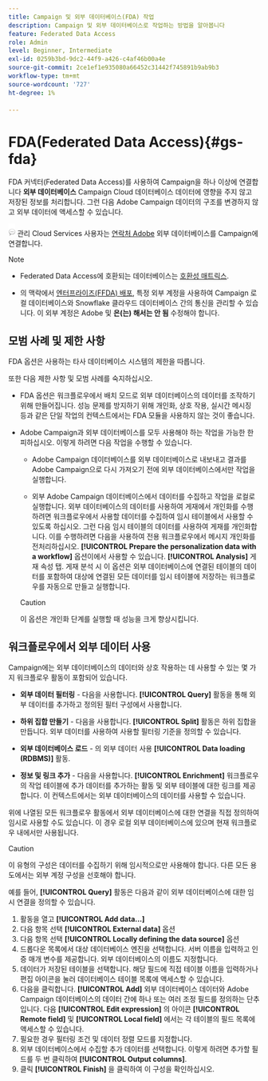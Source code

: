 ```yaml
---
title: Campaign 및 외부 데이터베이스(FDA) 작업
description: Campaign 및 외부 데이터베이스로 작업하는 방법을 알아봅니다
feature: Federated Data Access
role: Admin
level: Beginner, Intermediate
exl-id: 0259b3bd-9dc2-44f9-a426-c4af46b00a4e
source-git-commit: 2ce1ef1e935080a66452c31442f745891b9ab9b3
workflow-type: tm+mt
source-wordcount: '727'
ht-degree: 1%

---
```


# FDA(Federated Data Access){#gs-fda}

FDA 커넥터(Federated Data Access)를 사용하여 Campaign을 하나 이상에 연결합니다 **외부 데이터베이스** Campaign Cloud 데이터베이스 데이터에 영향을 주지 않고 저장된 정보를 처리합니다. 그런 다음 Adobe Campaign 데이터의 구조를 변경하지 않고 외부 데이터에 액세스할 수 있습니다.

![](../assets/do-not-localize/speech.png)   관리 Cloud Services 사용자는 [연락처 Adobe](../start/campaign-faq.md#support) 외부 데이터베이스를 Campaign에 연결합니다.


>[!NOTE]
>
>* Federated Data Access에 호환되는 데이터베이스는 [호환성 매트릭스](../start/compatibility-matrix.md).
>
>* 의 맥락에서 [엔터프라이즈(FFDA) 배포](../architecture/enterprise-deployment.md), 특정 외부 계정을 사용하여 Campaign 로컬 데이터베이스와 Snowflake 클라우드 데이터베이스 간의 통신을 관리할 수 있습니다. 이 외부 계정은 Adobe 및 **은(는) 해서는 안 됨** 수정해야 합니다.
>



## 모범 사례 및 제한 사항

FDA 옵션은 사용하는 타사 데이터베이스 시스템의 제한을 따릅니다.

또한 다음 제한 사항 및 모범 사례를 숙지하십시오.

* FDA 옵션은 워크플로우에서 배치 모드로 외부 데이터베이스의 데이터를 조작하기 위해 만들어집니다. 성능 문제를 방지하기 위해 개인화, 상호 작용, 실시간 메시징 등과 같은 단일 작업의 컨텍스트에서는 FDA 모듈을 사용하지 않는 것이 좋습니다.

* Adobe Campaign과 외부 데이터베이스를 모두 사용해야 하는 작업을 가능한 한 피하십시오. 이렇게 하려면 다음 작업을 수행할 수 있습니다.

   * Adobe Campaign 데이터베이스를 외부 데이터베이스로 내보내고 결과를 Adobe Campaign으로 다시 가져오기 전에 외부 데이터베이스에서만 작업을 실행합니다.

   * 외부 Adobe Campaign 데이터베이스에서 데이터를 수집하고 작업을 로컬로 실행합니다.
   외부 데이터베이스의 데이터를 사용하여 게재에서 개인화를 수행하려면 워크플로우에서 사용할 데이터를 수집하여 임시 테이블에서 사용할 수 있도록 하십시오. 그런 다음 임시 테이블의 데이터를 사용하여 게재를 개인화합니다. 이를 수행하려면 다음을 사용하여 전용 워크플로우에서 메시지 개인화를 전처리하십시오. **[!UICONTROL Prepare the personalization data with a workflow]** 옵션이에서 사용할 수 있습니다. **[!UICONTROL Analysis]** 게재 속성 탭. 게재 분석 시 이 옵션은 외부 데이터베이스에 연결된 테이블의 데이터를 포함하여 대상에 연결된 모든 데이터를 임시 테이블에 저장하는 워크플로우를 자동으로 만들고 실행합니다.

   >[!CAUTION]
   >
   >이 옵션은 개인화 단계를 실행할 때 성능을 크게 향상시킵니다.


## 워크플로우에서 외부 데이터 사용

Campaign에는 외부 데이터베이스의 데이터와 상호 작용하는 데 사용할 수 있는 몇 가지 워크플로우 활동이 포함되어 있습니다.

* **외부 데이터 필터링** - 다음을 사용합니다. **[!UICONTROL Query]** 활동을 통해 외부 데이터를 추가하고 정의된 필터 구성에서 사용합니다.

* **하위 집합 만들기** - 다음을 사용합니다. **[!UICONTROL Split]** 활동은 하위 집합을 만듭니다. 외부 데이터를 사용하여 사용할 필터링 기준을 정의할 수 있습니다.

* **외부 데이터베이스 로드** - 의 외부 데이터 사용 **[!UICONTROL Data loading (RDBMS)]** 활동.

* **정보 및 링크 추가** - 다음을 사용합니다. **[!UICONTROL Enrichment]** 워크플로우의 작업 테이블에 추가 데이터를 추가하는 활동 및 외부 테이블에 대한 링크를 제공합니다. 이 컨텍스트에서는 외부 데이터베이스의 데이터를 사용할 수 있습니다.

위에 나열된 모든 워크플로우 활동에서 외부 데이터베이스에 대한 연결을 직접 정의하여 임시로 사용할 수도 있습니다. 이 경우 로컬 외부 데이터베이스에 있으며 현재 워크플로우 내에서만 사용됩니다.

>[!CAUTION]
>
>이 유형의 구성은 데이터를 수집하기 위해 임시적으로만 사용해야 합니다. 다른 모든 용도에서는 외부 계정 구성을 선호해야 합니다.

예를 들어, **[!UICONTROL Query]** 활동은 다음과 같이 외부 데이터베이스에 대한 임시 연결을 정의할 수 있습니다.

1. 활동을 열고 **[!UICONTROL Add data...]**
1. 다음 항목 선택 **[!UICONTROL External data]** 옵션
1. 다음 항목 선택 **[!UICONTROL Locally defining the data source]** 옵션
1. 드롭다운 목록에서 대상 데이터베이스 엔진을 선택합니다. 서버 이름을 입력하고 인증 매개 변수를 제공합니다. 외부 데이터베이스의 이름도 지정합니다.
1. 데이터가 저장된 테이블을 선택합니다. 해당 필드에 직접 테이블 이름을 입력하거나 편집 아이콘을 눌러 데이터베이스 테이블 목록에 액세스할 수 있습니다.
1. 다음을 클릭합니다. **[!UICONTROL Add]** 외부 데이터베이스 데이터와 Adobe Campaign 데이터베이스의 데이터 간에 하나 또는 여러 조정 필드를 정의하는 단추입니다. 다음 **[!UICONTROL Edit expression]** 의 아이콘 **[!UICONTROL Remote field]** 및 **[!UICONTROL Local field]** 에서는 각 테이블의 필드 목록에 액세스할 수 있습니다.
1. 필요한 경우 필터링 조건 및 데이터 정렬 모드를 지정합니다.
1. 외부 데이터베이스에서 수집할 추가 데이터를 선택합니다. 이렇게 하려면 추가할 필드를 두 번 클릭하여 **[!UICONTROL Output columns]**.
1. 클릭 **[!UICONTROL Finish]** 을 클릭하여 이 구성을 확인하십시오.
